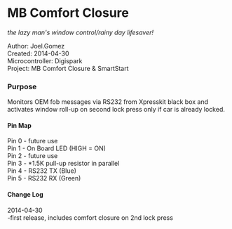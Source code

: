# MB Comfort Closure  
*the lazy man's window control/rainy day lifesaver!*  
  
Author: Joel.Gomez  
Created: 2014-04-30  
Microcontroller: Digispark  
Project: MB Comfort Closure & SmartStart  

### Purpose  
Monitors OEM fob messages via RS232 from Xpresskit black box and  
activates window roll-up on second lock press only if car is already locked.  
  
#### Pin Map  
 Pin 0 - future use  
 Pin 1 - On Board LED (HIGH = ON)  
 Pin 2 - future use  
 Pin 3 - *1.5K pull-up resistor in parallel  
 Pin 4 - RS232 TX (Blue)  
 Pin 5 - RS232 RX (Green)  
  
#### Change Log  
2014-04-30  
-first release, includes comfort closure on 2nd lock press  
